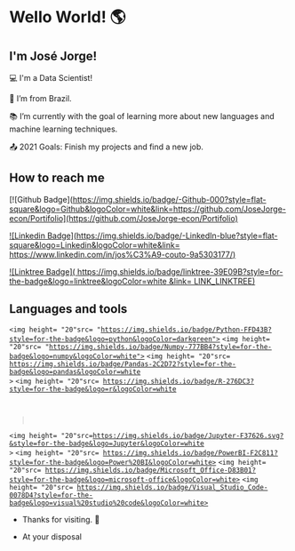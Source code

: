 # Wello World! :earth_americas:

 ## I'm José Jorge!

 

:computer: I'm a Data Scientist!

:house_with_garden: I’m from Brazil.

:books: I’m currently with the goal of learning more about new languages and machine learning techniques.

:outbox_tray: 2021 Goals: Finish my projects and find a new job.

 

## How to reach me 

[![Github Badge](https://img.shields.io/badge/-Github-000?style=flat-square&logo=Github&logoColor=white&link=https://github.com/JoseJorge-econ/Portifolio](https://github.com/JoseJorge-econ/Portifolio)

[![Linkedin Badge](https://img.shields.io/badge/-LinkedIn-blue?style=flat-square&logo=Linkedin&logoColor=white&link= https://www.linkedin.com/in/jos%C3%A9-couto-9a5303177/)](https://www.linkedin.com/in/jos%C3%A9-couto-9a5303177/)

[![Linktree Badge](	https://img.shields.io/badge/linktree-39E09B?style=for-the-badge&logo=linktree&logoColor=white
&link= LINK_LINKTREE)](https://linktr.ee/jotajotasc)


## Languages and tools

<code><img height= "20"src= "https://img.shields.io/badge/Python-FFD43B?style=for-the-badge&logo=python&logoColor=darkgreen"></code>
<code><img height= "20"src= "https://img.shields.io/badge/Numpy-777BB4?style=for-the-badge&logo=numpy&logoColor=white"></code>
<code><img height= "20"src= https://img.shields.io/badge/Pandas-2C2D72?style=for-the-badge&logo=pandas&logoColor=white ></code>
<code><img height= "20"src= https://img.shields.io/badge/R-276DC3?style=for-the-badge&logo=r&logoColor=white
></code>
<code><img height= "20"src=https://img.shields.io/badge/Jupyter-F37626.svg?&style=for-the-badge&logo=Jupyter&logoColor=white ></code>
<code><img height= "20"src= https://img.shields.io/badge/PowerBI-F2C811?style=for-the-badge&logo=Power%20BI&logoColor=white></code>
<code><img height= "20"src= https://img.shields.io/badge/Microsoft_Office-D83B01?style=for-the-badge&logo=microsoft-office&logoColor=white></code>
<code><img height= "20"src= https://img.shields.io/badge/Visual_Studio_Code-0078D4?style=for-the-badge&logo=visual%20studio%20code&logoColor=white></code>







- Thanks for visiting. :wave:

- At your disposal 
